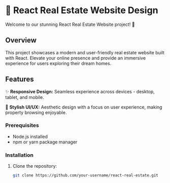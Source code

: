 # 🏡 React Real Estate Website Design

Welcome to our stunning React Real Estate Website project! 🚀

## Overview

This project showcases a modern and user-friendly real estate website built with React. Elevate your online presence and provide an immersive experience for users exploring their dream homes.

## Features

✨ **Responsive Design:** Seamless experience across devices - desktop, tablet, and mobile.

🎨 **Stylish UI/UX:** Aesthetic design with a focus on user experience, making property browsing enjoyable.


### Prerequisites

- Node.js installed
- npm or yarn package manager

### Installation

1. Clone the repository:
   ```bash
   git clone https://github.com/your-username/react-real-estate.git

